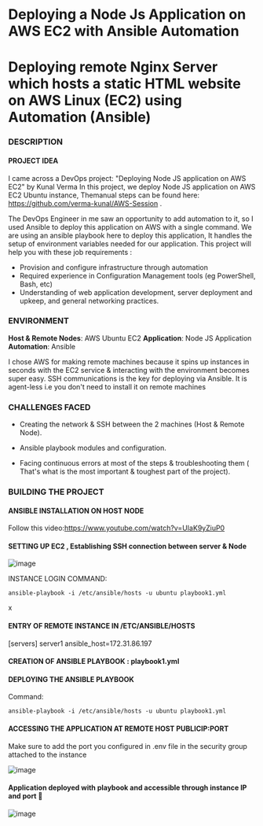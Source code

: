 # Deploying a Node Js Application on AWS EC2 with Ansible Automation

# Deploying remote Nginx Server which hosts a static HTML website on AWS Linux (EC2) using Automation (Ansible)
### DESCRIPTION

#### PROJECT IDEA

I came across a DevOps project: "Deploying Node JS application on AWS EC2" by Kunal Verma 
In this project, we deploy Node JS application on AWS EC2 Ubuntu instance, Themanual steps can be found here: https://github.com/verma-kunal/AWS-Session .

The DevOps Engineer in me saw an opportunity to add automation to it, so I used Ansible to deploy this application on AWS with a single command. We are using an ansible playbook here to deploy this application,
It handles the setup of environment variables needed for our application.
This project will help you with these job requirements :


- Provision and configure infrastructure through automation
- Required experience in Configuration Management tools (eg PowerShell, Bash, etc)
- Understanding of web application development, server deployment and upkeep, and general networking practices.


###  ENVIRONMENT

**Host & Remote Nodes**: AWS Ubuntu EC2
**Application**: Node JS Application
**Automation**:  Ansible

I chose AWS for making remote machines because it spins up instances in seconds with the EC2 service & interacting with the environment becomes super easy.
SSH communications is the key for deploying via Ansible. It is agent-less i.e you don't need to install it on remote machines


### CHALLENGES FACED


- Creating the network & SSH between the 2 machines (Host & Remote Node).

- Ansible playbook modules and configuration.

- Facing continuous errors at most of the steps & troubleshooting them ( That's what is the most important & toughest part of the project).

### BUILDING THE PROJECT

#### ANSIBLE INSTALLATION ON HOST NODE
Follow this video:https://www.youtube.com/watch?v=UIaK9yZiuP0
#### SETTING UP EC2 , Establishing SSH connection between server & Node
![image](https://github.com/dv-sharma/NodeJSDeploy/assets/65087388/c44b69f3-c335-40b6-85b6-d18f02926009)

INSTANCE LOGIN COMMAND: 
```
ansible-playbook -i /etc/ansible/hosts -u ubuntu playbook1.yml
```

x
#### ENTRY OF REMOTE INSTANCE IN /ETC/ANSIBLE/HOSTS 
[servers]
server1 ansible_host=172.31.86.197

#### CREATION OF ANSIBLE PLAYBOOK : playbook1.yml
#### DEPLOYING THE ANSIBLE PLAYBOOK
Command: 
```
ansible-playbook -i /etc/ansible/hosts -u ubuntu playbook1.yml
```

#### ACCESSING THE APPLICATION AT REMOTE HOST PUBLICIP:PORT
Make sure to add the port you configured in .env file in the security group attached to the instance

![image](https://github.com/dv-sharma/NodeJSDeploy/assets/65087388/15115842-49ee-44c8-a759-6705914f4d17)

#### Application deployed with playbook and accessible through instance IP and port 🎉
![image](https://github.com/dv-sharma/NodeJSDeploy/assets/65087388/a3ee68b1-bcfa-480f-8548-848501c91e54)


